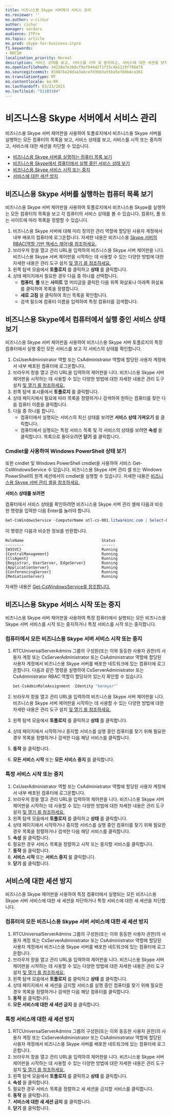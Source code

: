 ```yaml
---
title: 비즈니스용 Skype 서버에서 서비스 관리
ms.reviewer: ''
ms.author: v-cichur
author: cichur
manager: serdars
audience: ITPro
ms.topic: article
ms.prod: skype-for-business-itpro
f1.keywords:
- NOCSH
localization_priority: Normal
description: 서비스 상태를 보고, 서비스를 시작 및 중지하고, 서비스에 대한 세션을 방지하는 방법을 배워야 합니다.
ms.openlocfilehash: 34228a7e1b8cf9ef044d2f1f15c4b1219f795d79
ms.sourcegitcommit: 01087be29daa3abce7d3b03a55ba5ef8db4ca161
ms.translationtype: MT
ms.contentlocale: ko-KR
ms.lasthandoff: 03/23/2021
ms.locfileid: "51103184"
---
```

# <a name="manage-services-in-skype-for-business-server"></a>비즈니스용 Skype 서버에서 서비스 관리

비즈니스용 Skype 서버 제어판을 사용하여 토폴로지에서 비즈니스용 Skype 서버를 실행하는 모든 컴퓨터의 목록을 보고, 서비스 상태를 보고, 서비스를 시작 또는 중지하고, 서비스에 대한 세션을 차단할 수 있습니다.

- [비즈니스용 Skype 서버를 실행하는 컴퓨터 목록 보기](#view-a-list-of-computers-running-skype-for-business-server)
- [비즈니스용 Skype에서 컴퓨터에서 실행 중인 서비스 상태 보기](#view-the-status-of-services-running-on-a-computer-in-skype-for-business)
- [비즈니스용 Skype 서비스 시작 또는 중지](#start-or-stop-skype-for-business-services)
- [서비스에 대한 세션 방지](#prevent-sessions-for-services)

## <a name="view-a-list-of-computers-running-skype-for-business-server"></a>비즈니스용 Skype 서버를 실행하는 컴퓨터 목록 보기

비즈니스용 Skype 서버 제어판을 사용하여 토폴로지에서 비즈니스용 Skype를 실행하는 모든 컴퓨터의 목록을 보고 각 컴퓨터의 서비스 상태를 볼 수 있습니다. 컴퓨터, 풀 또는 사이트에 따라 목록을 정렬할 수 있습니다. 

1. 비즈니스용 Skype 서버에 대해 미리 정의한 관리 역할에 할당된 사용자 계정에서 내부 배포의 컴퓨터에 로그온합니다. 자세한 내용은 비즈니스용 [Skype 서버의 RBAC(역할 기반 액세스 제어)를 참조하세요.](../../plan-your-deployment/security/role-based-access-control-rbac.md)
2. 브라우저 창을 열고 관리 URL을 입력하여 비즈니스용 Skype 서버 제어판을 니다. 비즈니스용 Skype 서버 제어판을 시작하는 데 사용할 수 있는 다양한 방법에 대한 자세한 내용은 관리 도구 설치 [및 열기 를 참조하세요.](../../management-tools/install-and-open-administrative-tools.md)
3. 왼쪽 탐색 모음에서 **토폴로지** 를 클릭하고 **상태** 를 클릭합니다.
4. 상태 페이지에서 필요한 경우 다음 중 하나를 선택합니다.
    - **컴퓨터**, **풀** 또는 **사이트** 열 머리글을 클릭한 다음 위쪽 화살표나 아래쪽 화살표를 클릭하여 목록을 정렬합니다.
    - **새로 고침** 을 클릭하여 최신 목록을 확인합니다.
    - 검색 필드에 컴퓨터 이름을 입력하여 특정 컴퓨터를 검색합니다.
   
## <a name="view-the-status-of-services-running-on-a-computer-in-skype-for-business"></a>비즈니스용 Skype에서 컴퓨터에서 실행 중인 서비스 상태 보기

비즈니스용 Skype 서버 제어판을 사용하여 비즈니스용 Skype 서버 토폴로지의 특정 컴퓨터에서 실행 중인 모든 서비스를 보고 각 서비스의 상태를 확인합니다.

1. CsUserAdministrator 역할 또는 CsAdministrator 역할에 할당된 사용자 계정에서 내부 배포된 컴퓨터에 로그온합니다.
2. 브라우저 창을 열고 관리 URL을 입력하여 제어판을 니다. 비즈니스용 Skype 서버 제어판을 시작하는 데 사용할 수 있는 다양한 방법에 대한 자세한 내용은 관리 도구 설치 [및 열기 를 참조하세요.](../../management-tools/install-and-open-administrative-tools.md)
3. 왼쪽 탐색 표시줄에서 **토폴로지** 를 클릭합니다.
4. 상태 페이지에서 필요에 따라 목록을 정렬하거나 검색하여 원하는 컴퓨터를 찾은 다음 컴퓨터 이름을 클릭합니다.
5. 다음 중 하나를 합니다.
    - 컴퓨터에서 실행되는 서비스의 최신 상태를 보려면 **서비스 상태 가져오기** 를 클릭합니다.
    - 컴퓨터에서 실행되는 특정 서비스 목록 및 각 서비스의 상태를 보려면 **속성** 을 클릭합니다. 목록으로 돌아오려면 **닫기** 를 클릭합니다.

### <a name="viewing-service-status-by-using-windows-powershell-cmdlets"></a>Cmdlet을 사용하여 Windows PowerShell 상태 보기

또한 cmdlet 및 Windows PowerShell cmdlet을 사용하여 서비스 Get-CsWindowsService 수 있습니다. 비즈니스용 Skype 서버 관리 셸 또는 Windows PowerShell의 원격 세션에서이 cmdlet을 실행할 수 있습니다. 자세한 내용은 [비즈니스용 Skype 서버 관리 셸을 참조하세요.](../management-shell.md)

**서비스 상태를 보려면**

컴퓨터에서 서비스 상태를 확인하려면 비즈니스용 Skype 서버 관리 셸에 다음과 비슷한 명령을 입력한 다음 Enter를 눌러야 합니다.

```powershell
Get-CsWindowsService -ComputerName atl-cs-001.litwareinc.com | Select-Object RoleName, Status
```

이 명령은 다음과 비슷한 정보를 반환합니다.

```console
RoleName                                  Status
--------                                  ------
{W3SVC}                                   Running
{CentralManagement}                       Running
{ClsAgent}                                Running
{Registrar, UserServer, EdgeServer}       Running
{ApplicationServer}                       Running
{ConferencingServer}                      Running
{MediationServer}                         Running
```

자세한 내용은 [Get-CsWindowsService를 참조합니다.](/powershell/module/skype/Get-CsWindowsService)

## <a name="start-or-stop-skype-for-business-services"></a>비즈니스용 Skype 서비스 시작 또는 중지

비즈니스용 Skype 서버 제어판을 사용하여 특정 컴퓨터에서 실행되는 모든 비즈니스용 Skype 서버 서비스를 시작 또는 중지하거나 특정 서비스를 시작 또는 중지합니다.

### <a name="start-or-stop-all-skype-for-business-server-services-on-a-computer"></a>컴퓨터에서 모든 비즈니스용 Skype 서버 서비스 시작 또는 중지

1. RTCUniversalServerAdmins 그룹의 구성원(또는 이와 동등한 사용자 권한)의 사용자 계정 또는 CsServerAdministrator 또는 CsAdministrator 역할에 할당된 사용자 계정에서 비즈니스용 Skype 서버를 배포한 네트워크에 있는 컴퓨터에 로그온합니다. 다음과 같은 명령을 실행하여 CsServerAdministrator 또는 CsAdministrator RBAC 역할이 할당되어 있는지 확인할 수 있습니다.

    ```powershell
    Get-CsAdminRoleAssignment -Identity "kenmyer"`
    ```

2. 브라우저 창을 열고 관리 URL을 입력하여 비즈니스용 Skype 서버 제어판을 니다. 비즈니스용 Skype 서버 제어판을 시작하는 데 사용할 수 있는 다양한 방법에 대한 자세한 내용은 관리 도구 설치 [및 열기 를 참조하세요.](../../management-tools/install-and-open-administrative-tools.md)
3. 왼쪽 탐색 모음에서 **토폴로지** 를 클릭하고 **상태** 를 클릭합니다.
4. 상태 페이지에서 시작하거나 중지할 서비스를 실행 중인 컴퓨터를 찾기 위해 필요한 경우 목록을 정렬하거나 검색한 다음 해당 서비스를 클릭합니다.
5. **동작** 을 클릭합니다.
6. **모든 서비스 시작** 또는 **모든 서비스 중지** 를 클릭합니다.

### <a name="start-or-stop-a-specific-service"></a>특정 서비스 시작 또는 중지

1. CsUserAdministrator 역할 또는 CsAdministrator 역할에 할당된 사용자 계정에서 내부 배포된 컴퓨터에 로그온합니다.
2. 브라우저 창을 열고 관리 URL을 입력하여 제어판을 니다. 비즈니스용 Skype 서버 제어판을 시작하는 데 사용할 수 있는 다양한 방법에 대한 자세한 내용은 관리 도구 설치 [및 열기 를 참조하세요.](../../management-tools/install-and-open-administrative-tools.md)
3. 왼쪽 탐색 모음에서 **토폴로지** 를 클릭하고 **상태** 를 클릭합니다.
4. 상태 페이지에서 시작하거나 중지할 서비스를 실행 중인 컴퓨터를 찾기 위해 필요한 경우 목록을 정렬하거나 검색한 다음 해당 서비스를 클릭합니다.
5. **속성** 을 클릭합니다.
6. 필요한 경우 서비스 목록을 정렬하고 시작 또는 중지할 서비스를 클릭합니다.
7. **동작** 을 클릭합니다.
8. **서비스 시작** 또는 **서비스 중지** 를 클릭합니다.
9. **닫기** 를 클릭합니다.


## <a name="prevent-sessions-for-services"></a>서비스에 대한 세션 방지

비즈니스용 Skype 제어판을 사용하여 특정 컴퓨터에서 실행되는 모든 비즈니스용 Skype 서버 서비스에 대한 새 세션을 차단하거나 특정 서비스에 대한 새 세션을 차단합니다.

### <a name="prevent-new-sessions-for-all--skype-for-business-server-services-on-a-computer"></a>컴퓨터의 모든 비즈니스용 Skype 서버 서비스에 대한 새 세션 방지

1. RTCUniversalServerAdmins 그룹의 구성원(또는 이와 동등한 사용자 권한)의 사용자 계정 또는 CsServerAdministrator 또는 CsAdministrator 역할에 할당된 사용자 계정에서 비즈니스용 Skype 서버를 배포한 네트워크에 있는 컴퓨터에 로그온합니다.
2. 브라우저 창을 열고 관리 URL을 입력하여 제어판을 니다. 비즈니스용 Skype 서버 제어판을 시작하는 데 사용할 수 있는 다양한 방법에 대한 자세한 내용은 관리 도구 설치 [및 열기 를 참조하세요.](../../management-tools/install-and-open-administrative-tools.md)
3. 왼쪽 탐색 모음에서 **토폴로지** 를 클릭하고 **상태** 를 클릭합니다.
4. 상태 페이지에서 새 세션을 금지할 서비스를 실행 중인 컴퓨터를 찾기 위해 필요한 경우 목록을 정렬하거나 검색한 다음 해당 컴퓨터를 클릭합니다.
5. **동작** 을 클릭합니다.
6. **모든 서비스에 대한 새 세션 금지** 를 클릭합니다.

### <a name="prevent-new-sessions-for-a-specific-service"></a>특정 서비스에 대한 새 세션 방지

1. RTCUniversalServerAdmins 그룹의 구성원(또는 이와 동등한 사용자 권한)의 사용자 계정 또는 CsServerAdministrator 또는 CsAdministrator 역할에 할당된 사용자 계정에서 비즈니스용 Skype 서버를 배포한 네트워크에 있는 컴퓨터에 로그온합니다.
2. 브라우저 창을 열고 관리 URL을 입력하여 제어판을 니다. 비즈니스용 Skype 서버 제어판을 시작하는 데 사용할 수 있는 다양한 방법에 대한 자세한 내용은 관리 도구 설치 [및 열기 를 참조하세요.](../../management-tools/install-and-open-administrative-tools.md)
3. 왼쪽 탐색 모음에서 **토폴로지** 를 클릭하고 **상태** 를 클릭합니다.
4. **속성** 을 클릭합니다.
5. 필요한 경우 서비스 목록을 정렬하고 새 세션을 금지할 서비스를 클릭합니다.
6. **동작** 을 클릭합니다.
7. **서비스에 대한 새 세션 금지** 를 클릭합니다.
8. **닫기** 를 클릭합니다.
